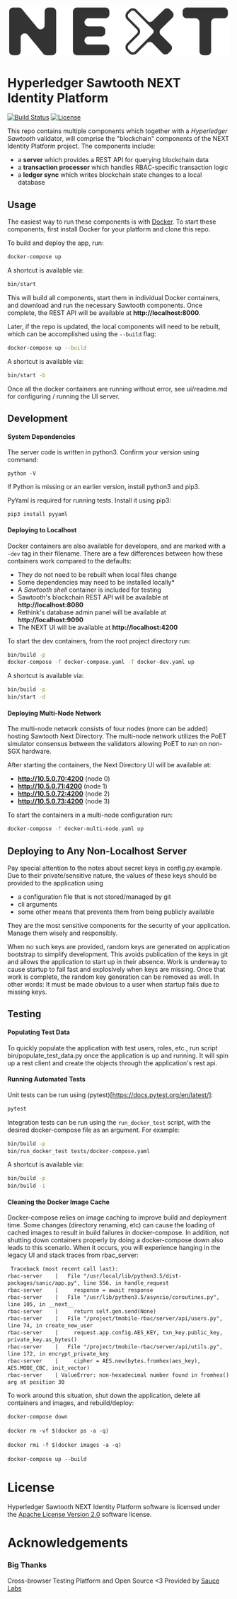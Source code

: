 ![logo](logo.png)

# Hyperledger Sawtooth NEXT Identity Platform

[![Build Status](https://travis-ci.org/hyperledger/sawtooth-next-directory.svg?branch=master)](https://travis-ci.org/hyperledger/sawtooth-next-directory)
[![License](https://img.shields.io/badge/License-Apache%202.0-yellowgreen.svg)](https://github.com/hyperledger/sawtooth-next-directory/blob/master/LICENSE)

This repo contains multiple components which together with a
_Hyperledger Sawtooth_ validator, will comprise the "blockchain" components
of the NEXT Identity Platform project. The components include:

- a **server** which provides a REST API for querying blockchain data
- a **transaction processor** which handles RBAC-specific transaction logic
- a **ledger sync** which writes blockchain state changes to a local database


## Usage

The easiest way to run these components is with
[Docker](https://www.docker.com/what-docker). To start these components,
first install Docker for your platform and clone this repo.


To build and deploy the app, run:

```bash
docker-compose up
```

A shortcut is available via:
```bash
bin/start
```

This will build all components, start them in individual Docker containers,
and download and run the necessary Sawtooth components. Once complete, the
REST API will be available at **http://localhost:8000**.

Later, if the repo is updated, the local components will need to be rebuilt,
which can be accomplished using the `--build` flag:

```bash
docker-compose up --build
```

A shortcut is available via:
```bash
bin/start -b
```

Once all the docker containers are running without error, see ui/readme.md
for configuring / running the UI server.

## Development

#### System Dependencies 

The server code is written in python3. Confirm your version using command:

    python -V

If Python is missing or an earlier version, install python3 and pip3. 

PyYaml is required for running tests. Install it using pip3:

    pip3 install pyyaml


#### Deploying to Localhost

Docker containers are also available for developers, and are marked with a
`-dev` tag in their filename. There are a few differences between how these
containers work compared to the defaults:

- They do not need to be rebuilt when local files change
- Some dependencies may need to be installed locally\*
- A _Sawtooth shell_ container is included for testing
- Sawtooth's blockchain REST API will be available at **http://localhost:8080**
- Rethink's database admin panel will be available at **http://localhost:9090**
- The NEXT UI will be available at **http://localhost:4200**

To start the dev containers, from the root project directory run:

```bash
bin/build -p
docker-compose -f docker-compose.yaml -f docker-dev.yaml up
```

A shortcut is available via:
```bash
bin/build -p
bin/start -d
```

#### Deploying Multi-Node Network

The multi-node network consists of four nodes (more can be added) hosting Sawtooth 
Next Directory. The multi-node network utilizes the PoET simulator consensus 
between the validators allowing PoET to run on non-SGX hardware. 

After starting the containers, the Next Directory UI will be available at:
- **http://10.5.0.70:4200** (node 0)
- **http://10.5.0.71:4200** (node 1)
- **http://10.5.0.72:4200** (node 2)
- **http://10.5.0.73:4200** (node 3)


To start the containers in a multi-node configuration run:
```bash
docker-compose -f docker-multi-node.yaml up
```


## Deploying to Any Non-Localhost Server

Pay special attention to the notes about secret keys in config.py.example. 
Due to their private/sensitive nature, the values of these keys should be 
provided to the application using 
  - a configuration file that is not stored/managed by git 
  - cli arguments 
  - some other means that prevents them from being publicly available
  
They are the most sensitive components for the security of your application.
Manage them wisely and responsibly.

When no such keys are provided, random keys are generated on application
bootstrap to simplify development. This avoids publication of the keys in
git and allows the application to start up in their absence. Work is 
underway to cause startup to fail fast and explosively when keys are missing.
Once that work is complete, the random key generation can be removed as well.
In other words: It must be made obvious to a user when startup fails due to 
missing keys.


## Testing

#### Populating Test Data

To quickly populate the application with test users, roles, etc., run script 
bin/populate_test_data.py once the application is up and running. It will spin up
a rest client and create the objects through the application's rest api.

#### Running Automated Tests

Unit tests can be run using (pytest)[https://docs.pytest.org/en/latest/]:

```bash
pytest
```

Integration tests can be run using the `run_docker_test` script, with the desired
docker-compose file as an argument. For example:

```bash
bin/build -p
bin/run_docker_test tests/docker-compose.yaml
```

A shortcut is available via:
```bash
bin/build -p
bin/build -i
```

#### Cleaning the Docker Image Cache

Docker-compose relies on image caching to improve build and deployment time. Some changes (directory renaming, etc)
can cause the loading of cached images to result in build failures in docker-compose. In addition, not shutting down
containers properly by doing a docker-compose down also leads to this scenario. When it occurs, you will experience
hanging in the legacy UI and stack traces from rbac_server:

     Traceback (most recent call last):
    rbac-server    |   File "/usr/local/lib/python3.5/dist-packages/sanic/app.py", line 556, in handle_request
    rbac-server    |     response = await response
    rbac-server    |   File "/usr/lib/python3.5/asyncio/coroutines.py", line 105, in __next__
    rbac-server    |     return self.gen.send(None)
    rbac-server    |   File "/project/tmobile-rbac/server/api/users.py", line 74, in create_new_user
    rbac-server    |     request.app.config.AES_KEY, txn_key.public_key, private_key.as_bytes()
    rbac-server    |   File "/project/tmobile-rbac/server/api/utils.py", line 172, in encrypt_private_key
    rbac-server    |     cipher = AES.new(bytes.fromhex(aes_key), AES.MODE_CBC, init_vector)
    rbac-server    | ValueError: non-hexadecimal number found in fromhex() arg at position 30

To work around this situation, shut down the application, delete all containers and images, and rebuild/deploy:

    docker-compose down

    docker rm -vf $(docker ps -a -q)

    docker rmi -f $(docker images -a -q)

    docker-compose up --build
    


# License

Hyperledger Sawtooth NEXT Identity Platform software is licensed under the 
[Apache License Version 2.0](LICENSE) software license.

# Acknowledgements

### Big Thanks

Cross-browser Testing Platform and Open Source <3 Provided by [Sauce Labs][homepage]

[homepage]: https://saucelabs.com